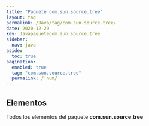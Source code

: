 ```yaml
---
title: "Paquete com.sun.source.tree"
layout: tag
permalink: /Java/tag/com.sun.source.tree/
date: 2020-12-29
key: Javapaquetecom.sun.source.tree
sidebar: 
  nav: java
aside: 
  toc: true
pagination: 
  enabled: true
  tag: "com.sun.source.tree"
  permalink: /:num/
---
```


<h2>Elementos</h2>
Todos los elementos del paquete <strong>com.sun.source.tree</strong>

